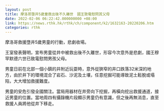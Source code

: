 ```yaml
---
layout: post
title: 摩洛哥墮井5歲童救出後不久離世　國王致電慰問其父母
date: 2022-02-06 06:22:42.000000000 +08:00
link: https://news.rthk.hk/rthk/ch/component/k2/1632163-20220206.htm
categories: rthk
---
```


摩洛哥救援墮井5歲男童的行動，悲劇收場。

王室發表聲明，宣布男童從井中被救出後不久離世，形容今次意外是悲劇，國王穆罕默德六世已致電慰問男孩父母。

男童日前在北部一個小鎮的井附近玩耍時，意外從狹窄的井口跌落32米深的地方，由於井下的環境混合了岩石、沙泥及土壤，任意挖掘可能導致泥土鬆脫或塌陷，大大增加救援難度。

男童的安危引發全國關注。當局用器材在井旁向下挖掘，再橫向挖出救援通道，接近男童的位置。當地周四有攝錄機片段顯示男童仍有意識，但之後再無消息，直至救援人員將他從井下移走。

